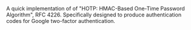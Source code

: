 A quick implementation of of "HOTP: HMAC-Based One-Time Password Algorithm", RFC 4226. Specifically designed to produce authentication codes for Google two-factor authentication.
